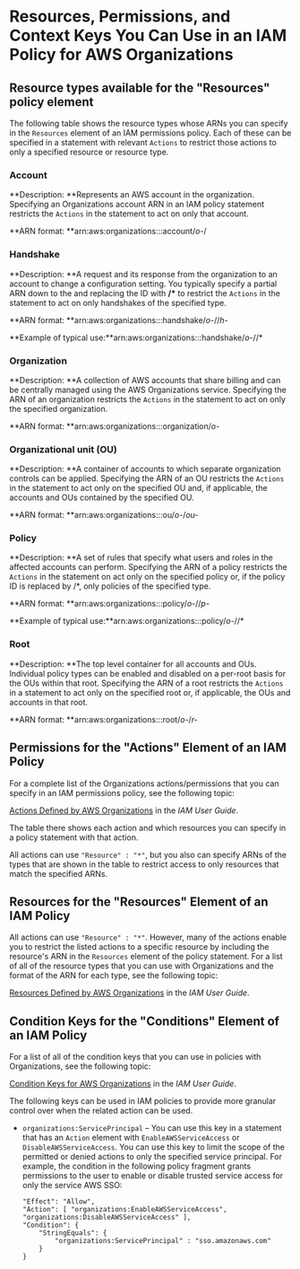 # Resources, Permissions, and Context Keys You Can Use in an IAM Policy for AWS Organizations<a name="orgs_reference_iam-permissions"></a>

## Resource types available for the "Resources" policy element<a name="orgs_reference_iam-resources"></a>

The following table shows the resource types whose ARNs you can specify in the `Resources` element of an IAM permissions policy\. Each of these can be specified in a statement with relevant `Actions` to restrict those actions to only a specified resource or resource type\.

### Account<a name="orgs_reference_account"></a>

**Description: **Represents an AWS account in the organization\. Specifying an Organizations account ARN in an IAM policy statement restricts the `Actions` in the statement to act on only that account\.

**ARN format: **arn:aws:organizations::*<masterAccountId>*:account/*o\-<organizationId>*/*<accountId>*

### Handshake<a name="orgs_reference_handshake"></a>

**Description: **A request and its response from the organization to an account to change a configuration setting\. You typically specify a partial ARN down to the *<handshakeType>* and replacing the ID with **/\*** to restrict the `Actions` in the statement to act on only handshakes of the specified type\.

**ARN format: **arn:aws:organizations::*<masterAccountId>*:handshake/*o\-<organizationId>*/*<handshakeType>*/*h\-<handshakeId>*

**Example of typical use:**arn:aws:organizations::*<masterAccountId>*:handshake/*o\-<organizationId>*/*<handshakeType>*/\*

### Organization<a name="orgs_reference_organization"></a>

**Description: **A collection of AWS accounts that share billing and can be centrally managed using the AWS Organizations service\. Specifying the ARN of an organization restricts the `Actions` in the statement to act on only the specified organization\.

**ARN format: **arn:aws:organizations::*<masterAccountId>*:organization/*o\-<organizationId>*

### Organizational unit \(OU\)<a name="orgs_reference_ou"></a>

**Description: **A container of accounts to which separate organization controls can be applied\. Specifying the ARN of an OU restricts the `Actions` in the statement to act only on the specified OU and, if applicable, the accounts and OUs contained by the specified OU\.

**ARN format: **arn:aws:organizations::*<masterAccountId>*:ou/*o\-<organizationId>*/*ou\-<organizationalUnitId>*

### Policy<a name="orgs_reference_policy"></a>

**Description: **A set of rules that specify what users and roles in the affected accounts can perform\. Specifying the ARN of a policy restricts the `Actions` in the statement on act only on the specified policy or, if the policy ID is replaced by /\*, only policies of the specified type\.

**ARN format: **arn:aws:organizations::*<masterAccountId>*:policy/*o\-<organizationId>*/*<policyType>*/*p\-<policyId>*

**Example of typical use:**arn:aws:organizations::*<masterAccountId>*:policy/*o\-<organizationId>*/*<policyType>*/\*

### Root<a name="orgs_reference_root"></a>

**Description: **The top level container for all accounts and OUs\. Individual policy types can be enabled and disabled on a per\-root basis for the OUs within that root\. Specifying the ARN of a root restricts the `Actions` in a statement to act only on the specified root or, if applicable, the OUs and accounts in that root\.

**ARN format: **arn:aws:organizations::*<masterAccountId>*:root/*o\-<organizationId>*/*r\-<rootId>*

## Permissions for the "Actions" Element of an IAM Policy<a name="orgs_reference_iam-actions"></a>

For a complete list of the Organizations actions/permissions that you can specify in an IAM permissions policy, see the following topic:

[Actions Defined by AWS Organizations](http://docs.aws.amazon.com/IAM/latest/UserGuide/list_awsorganizations.html#awsorganizations-actions-as-permissions) in the *IAM User Guide*\. 

The table there shows each action and which resources you can specify in a policy statement with that action\.

All actions can use `"Resource" : "*"`, but you also can specify ARNs of the types that are shown in the table to restrict access to only resources that match the specified ARNs\. 

## Resources for the "Resources" Element of an IAM Policy<a name="orgs_reference_iam-resources"></a>

All actions can use `"Resource" : "*"`\. However, many of the actions enable you to restrict the listed actions to a specific resource by including the resource's ARN in the `Resources` element of the policy statement\. For a list of all of the resource types that you can use with Organizations and the format of the ARN for each type, see the following topic:

[Resources Defined by AWS Organizations](http://docs.aws.amazon.com/IAM/latest/UserGuide/list_awsorganizations.html#awsorganizations-resources-for-iam-policies) in the *IAM User Guide*\.

## Condition Keys for the "Conditions" Element of an IAM Policy<a name="orgs_reference_iam-context-keys"></a>

For a list of all of the condition keys that you can use in policies with Organizations, see the following topic:

[Condition Keys for AWS Organizations](http://docs.aws.amazon.com/IAM/latest/UserGuide/list_awsorganizations.html#awsorganizations-policy-keys) in the *IAM User Guide*\.

The following keys can be used in IAM policies to provide more granular control over when the related action can be used\.
+ `organizations:ServicePrincipal` – You can use this key in a statement that has an `Action` element with `EnableAWSServiceAccess` or `DisableAWSServiceAccess`\. You can use this key to limit the scope of the permitted or denied actions to only the specified service principal\. For example, the condition in the following policy fragment grants permissions to the user to enable or disable trusted service access for only the service AWS SSO:

  ```
  "Effect": "Allow",
  "Action": [ "organizations:EnableAWSServiceAccess", "organizations:DisableAWSServiceAccess" ],
  "Condition": {
      "StringEquals": {
          "organizations:ServicePrincipal" : "sso.amazonaws.com"
      }
  }
  ```